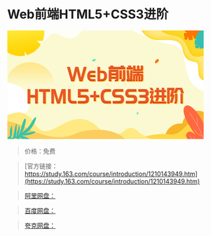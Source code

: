 # Web前端HTML5+CSS3进阶

![img](../../../assets/study163/free/c1bf3f24b7164bebb6d6668641341f39.jpg)

> 价格：免费

> [官方链接：https://study.163.com/course/introduction/1210143949.htm](https://study.163.com/course/introduction/1210143949.htm)

> [阿里网盘：]()

> [百度网盘：]()

> [夸克网盘：]()
